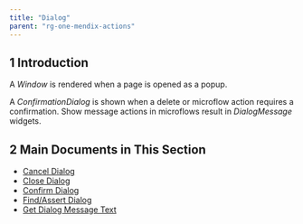 ```yaml
---
title: "Dialog"
parent: "rg-one-mendix-actions"
---
```


## 1 Introduction

A <i>Window</i> is rendered when a page is opened as a popup.

A <i>ConfirmationDialog</i> is shown when a delete or microflow action requires a confirmation. Show message actions in microflows result in <i>DialogMessage</i> widgets.

## 2 Main Documents in This Section

* [Cancel Dialog](rg-one-cancel-dialog)
* [Close Dialog](rg-one-close-dialog)
* [Confirm Dialog](rg-one-confirm-dialog)
* [Find/Assert Dialog](rg-one-findassert-dialog)
* [Get Dialog Message Text](rg-one-get-dialog-message-text)
